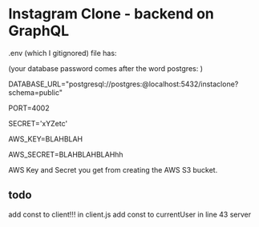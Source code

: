 # Instagram Clone - backend on GraphQL

.env (which I gitignored) file has:

(your database password comes after the word postgres: )

DATABASE_URL="postgresql://postgres:<enterpassword>@localhost:5432/instaclone?schema=public"

PORT=4002

SECRET='xYZetc'

AWS_KEY=BLAHBLAH

AWS_SECRET=BLAHBLAHBLAHhh

AWS Key and Secret you get from creating the AWS S3 bucket.

## todo

add const to client!!! in client.js
add const to currentUser in line 43 server